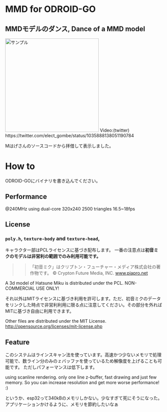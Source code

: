 # MMD for ODROID-GO
## MMDモデルのダンス, Dance of a MMD model

<img src="https://lh3.googleusercontent.com/CfsFpF1MhOcnrgnABca7k-EsoFonvBLJA3BOnfVFR0FiwxhOHpxkPoMvOpD5GfA8d-dARM-pNvBUc6i3-nSx8GvD7bVHpg1M1KT93jbowudFrzyxb0Um3RTR90J8hpn1OHO_K6AWmWHzHkEP7OM1YY5Ckt4dA5lodj6oooT1OIoCVsC9hT3AsJEINiaKqlrhwQdvnKwxjs7P9pAxdhU8UQiNRvAB4VtYZrA_9A02EiRhHxB1omY4Npvdn2MxCaFfQQ00DjgMg2vJwICzy-SIWZq810hPwLTMML2QRXEIAwHMbHToqN_s0LQng1TNdWkuEJEJN5eLsfKds6yScie-krt1hPqcYJhafeMG7EM2J5NUe8L15AExTkF6dGWr6dz5ReULGtk7vBt6Z1OAr5nJT7xMLnI8NwjqAgsWoT7JsuYsUpg_GOgl2KK4TUBrecuZVFgjj7A6VduML3lz7UQAupS1oYc_umhyB_agm3R-ndskHMhzHvyh5Qq9cSBNqrdZP_eKiT2GOLNsgXNxHjukra4H_kduR0LeF8u3FXhoplPShSsTy_izgSReSrryW8Ai0LDfLWxFTQ1vxgnK5BX79fYca8jky2it1ky8wnErf01bd0uV0xHzuFK3RKtdpeuxOg-SwxuMWg_CKRtG_rKtrkKUeq0bpSk=w753-h951-no" alt="サンプル" width="300">
Video:(twitter) https://twitter.com/elect_gombe/status/1035888138051190784

Mはげさんのソースコードから拝借して表示しました。
# How to
ODROID-GOにバイナリを書き込んでください。

## Performance
@240MHz using dual-core 320x240 2500 triangles 16.5~18fps

## License
### `poly.h`, `texture-body` and `texture-head`,
キャラクター部はPCLライセンスに基づき配布します。
一番の注意点は**初音ミクのモデルは非営利の範囲でのみ利用可能です。** 

>> 「初音ミク」はクリプトン・フューチャー・メディア株式会社の著作物です。
>> © Crypton Future Media, INC. www.piapro.net

A 3d model of Hatsune Miku is distributed under the PCL. NON-COMMERCIAL USE ONLY!

それ以外はMITライセンスに基づき利用を許可します。ただ、初音ミクのデータをリンクした時点で非営利利用に限る点に注意してください。その部分を外ればMITに基づき自由に利用できます。

Other files are distributed under the MIT License.
http://opensource.org/licenses/mit-license.php

## Feature
このシステムはラインスキャン法を使っています。高速かつ少ないメモリで処理可能で、数ライン分のみのｚバッファを使っているため解像度を上げることも可能です。
ただしパフォーマンスは低下します。

using scanline rendering. only one line z-buffer, fast drawing and just few memory. So you can increase resolution and get more worse performance! :) 

というか、esp32って340kBのメモリしかない。少なすぎて死にそうになった。アプリケーションかけるように、メモリを節約したいなぁ
